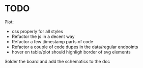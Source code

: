 # TODO

Plot:
  - css properly for all styles
  - Refactor the js in a decent way
  - Refactor a few jtimestamp parts of code
  - Refactor a couple of code dupes in the data/regular endpoints
  - hover on table/plot should highligh border of svg elements

Solder the board and add the schematics to the doc
